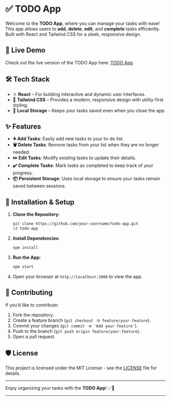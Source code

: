# ✅ TODO App

Welcome to the **TODO App**, where you can manage your tasks with ease! This app allows users to **add**, **delete**, **edit**, and **complete** tasks efficiently. Built with React and Tailwind CSS for a sleek, responsive design.

## 🚀 Live Demo

Check out the live version of the TODO App here: [TODO App](https://to-do-by-anuj.netlify.app/)

## 🛠 Tech Stack

- ⚛️ **React** – For building interactive and dynamic user interfaces.
- 🎨 **Tailwind CSS** – Provides a modern, responsive design with utility-first styling.
- 💾 **Local Storage** – Keeps your tasks saved even when you close the app.

## ✨ Features

- **➕ Add Tasks**: Easily add new tasks to your to-do list.
- **🗑️ Delete Tasks**: Remove tasks from your list when they are no longer needed.
- **✏️ Edit Tasks**: Modify existing tasks to update their details.
- **✔️ Complete Tasks**: Mark tasks as completed to keep track of your progress.
- **📦 Persistent Storage**: Uses local storage to ensure your tasks remain saved between sessions.

## 🔧 Installation & Setup

1. **Clone the Repository**:
    ```bash
    git clone https://github.com/your-username/todo-app.git
    cd todo-app
    ```

2. **Install Dependencies**:
    ```bash
    npm install
    ```

3. **Run the App**:
    ```bash
    npm start
    ```

4. Open your browser at `http://localhost:3000` to view the app.

## 🤝 Contributing

If you’d like to contribute:
1. Fork the repository.
2. Create a feature branch (`git checkout -b feature/your-feature`).
3. Commit your changes (`git commit -m 'Add your feature'`).
4. Push to the branch (`git push origin feature/your-feature`).
5. Open a pull request.

## 🛡 License

This project is licensed under the MIT License - see the [LICENSE](LICENSE) file for details.

---

Enjoy organizing your tasks with the **TODO App**! ✅📅

---
